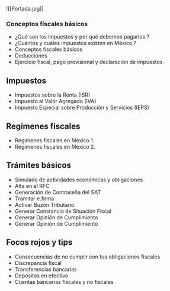 
![[Portada.jpg]]

### Conceptos fiscales básicos
- ¿Qué son los impuestos y por qué debemos pagarlos ?
- ¿Cuántos y cuáles impuestos existen en México ?
- Conceptos fiscales básicos
- Deducciones
- Ejercicio fiscal, pago provisional y declaración de impuestos. 
## Impuestos
- Impuestos sobre la Renta (ISR)
- Impuesto al Valor Agregado (IVA)
- Impuesto Especial sobre Producción y Servicios (IEPS)
## Regímenes fiscales
- Regímenes fiscales en México 1.
- Regímenes fiscales en México 2. 
## Trámites básicos
- Simulado de actividades económicas y obligaciones
- Alta en el RFC
- Generación de Contraseña del SAT
- Tramitar e.firma
- Activar Buzón Tributario 
- Generar Constancia de Situación Fiscal 
- Generar Opinión de Cumplimiento
- Generar Opinión de Cumplimiento
## Focos rojos y tips
- Consecuencias de no cumplir con tus obligaciones fiscales 
- Discrepancia fiscal 
- Transferencias bancarias 
- Depósitos en efectivo
- Cuentas bancarias fiscales y no fiscales 

